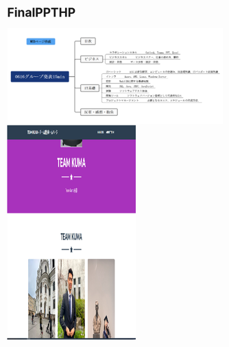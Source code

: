 # FinalPPTHP
![研修内容](image\MicrosoftTeams-image.png "科目")
<img src="assets\img\webpage.PNG" alt="Girl in a jacket" width="300" height="500">
